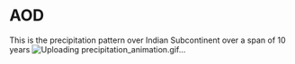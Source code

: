 # AOD
This is the precipitation pattern over Indian Subcontinent over a span of 10 years
![Uploading precipitation_animation.gif…]()

